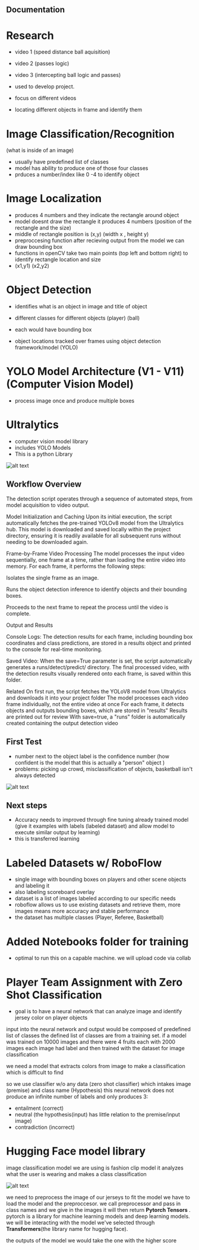 ## Documentation 


# Research 

- video 1 (speed distance ball aquisition)
- video 2 (passes logic)
- video 3 (intercepting ball logic and passes)

- used to develop project. 
- focus on different videos 

- locating different objects in frame and identify them


# Image Classification/Recognition 
(what is inside of an image) 
- usually have predefined list of classes 
- model has ability to produce one of those four classes
- prduces a number/index like 0 -4 to identify object

# Image Localization
- produces 4 numbers and they indicate the rectangle around object
- model doesnt draw the rectangle it produces 4 numbers (position of the rectangle and the size)
- middle of rectangle position is (x,y) (width x , height y)
- preproccesing function after recieving output from the model we can draw bounding box
- functions in openCV take two main points (top left and bottom right) to identify rectangle location and size
- (x1,y1) (x2,y2)

# Object Detection 
- identifies what is an object in image and title of object
- different classes for different objects (player) (ball)
- each would have bounding box

- object locations tracked over frames using object detection framework/model (YOLO)

# YOLO Model Architecture (V1 - V11) (Computer Vision Model)
- process image once and produce multiple boxes

# Ultralytics 
- computer vision model library 
- includes YOLO Models
- This is a python Library 


![alt text](image.png)





## Workflow Overview
The detection script operates through a sequence of automated steps, from model acquisition to video output.

Model Initialization and Caching
Upon its initial execution, the script automatically fetches the pre-trained YOLOv8 model from the Ultralytics hub. This model is downloaded and saved locally within the project directory, ensuring it is readily available for all subsequent runs without needing to be downloaded again.

Frame-by-Frame Video Processing
The model processes the input video sequentially, one frame at a time, rather than loading the entire video into memory. For each frame, it performs the following steps:

Isolates the single frame as an image.

Runs the object detection inference to identify objects and their bounding boxes.

Proceeds to the next frame to repeat the process until the video is complete.

Output and Results

Console Logs: The detection results for each frame, including bounding box coordinates and class predictions, are stored in a results object and printed to the console for real-time monitoring.

Saved Video: When the save=True parameter is set, the script automatically generates a runs/detect/predict/ directory. The final processed video, with the detection results visually rendered onto each frame, is saved within this folder.

Related
On first run, the script fetches the YOLoV8 model from Ultralytics and downloads it into your project folder
The model processes each video frame individually, not the entire video at once
For each frame, it detects objects and outputs bounding boxes, which are stored in "results"
Results are printed out for review
With save=true, a "runs" folder is automatically created containing the output detection video








## First Test

- number next to the object label is the confidence number (how confident is the model that this is actually a "person" object )
- problems:
    picking up crowd, 
    misclassification of objects,
    basketball isn't always detected


![alt text](image-1.png)




## Next steps

- Accuracy needs to improved through fine tuning already trained model (give it examples with labels (labeled dataset) and allow model to execute similar output by learning)
- this is transferred learning 

# Labeled Datasets w/ RoboFlow
- single image with bounding boxes on players and other scene objects and labeling it
- also labeling scoreboard overlay
- dataset is a list of images labeled according to our specific needs
- roboflow allows us to use existing datasets and retrieve them, more images means more accuracy and stable performance
- the dataset has multiple classes (Player, Referee, Basketball)



# Added Notebooks folder for training
- optimal to run this on a capable machine. we will upload code via collab








# Player Team Assignment with Zero Shot Classification

- goal is to have a neural network that can analyze image and identify jersey color on player objects

input into the neural network and output would be composed of predefined list of classes 
the defined list of classes are from a training set. if a model was trained on 10000 images and there were 4 fruits each with 2000 images 
each image had label and then trained with the dataset for image classification

we need a model that extracts colors from image to make a classification which is difficult to find

so we use classifier w/o any data  (zero shot classifier) which intakes image (premise) and class name (Hypothesis)
this neural network does not produce an infinite number of labels and only produces 3:

- entailment (correct)
- neutral (the hypothesis(input) has little relation to the premise/input image)
- contradiction (incorrect)


# Hugging Face model library
image classification model we are using is fashion clip model 
it analyzes what the user is wearing and makes a class classification 

![alt text](image-2.png)

we need to preprocess the image of our jerseys to fit the model
we have to load the model and the preproccesor. we call preprocessor and pass in class names and we give in the images
it will then return **Pytorch Tensors** . pytorch is a library for machine learning models and deep learning models. 
we will be interacting with the model we've selected through **Transformers**(the library name for hugging face).

the outputs of the model we would take the one with the higher score